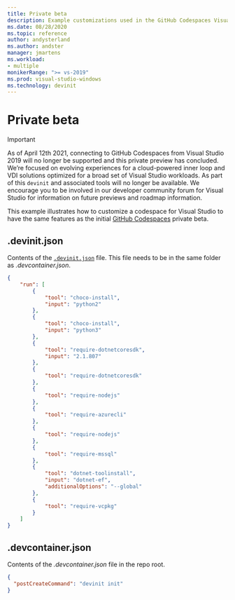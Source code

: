 ```yaml
---
title: Private beta 
description: Example customizations used in the GitHub Codespaces Visual Studio preview beta repository.
ms.date: 08/28/2020
ms.topic: reference
author: andysterland
ms.author: andster
manager: jmartens
ms.workload:
- multiple
monikerRange: ">= vs-2019"
ms.prod: visual-studio-windows
ms.technology: devinit
---
```

# Private beta

> [!IMPORTANT]
> As of April 12th 2021, connecting to GitHub Codespaces from Visual Studio 2019 will no longer be supported and this private preview has concluded. We’re focused on evolving experiences for a cloud-powered inner loop and VDI solutions optimized for a broad set of Visual Studio workloads. As part of this `devinit` and associated tools will no longer be available. We encourage you to be involved in our developer community forum for Visual Studio for information on future previews and roadmap information.

This example illustrates how to customize a codespace for Visual Studio to have the same features as the initial [GitHub Codespaces](https://github.com/features/codespaces) private beta.

## .devinit.json

Contents of the [`.devinit.json`](devinit-json.md) file. This file needs to be in the same folder as _.devcontainer.json_.

```json
{
    "run": [
        {
            "tool": "choco-install",
            "input": "python2"
        },
        {
            "tool": "choco-install",
            "input": "python3"
        },
        {
            "tool": "require-dotnetcoresdk",
            "input": "2.1.807"
        },
        {
            "tool": "require-dotnetcoresdk"
        },
        {
            "tool": "require-nodejs"
        },
        {
            "tool": "require-azurecli"
        },
        {
            "tool": "require-nodejs"
        },
        {
            "tool": "require-mssql"
        },
        {
            "tool": "dotnet-toolinstall",
            "input": "dotnet-ef",
            "additionalOptions": "--global"
        },
        {
            "tool": "require-vcpkg"
        }
    ]
}
```

## .devcontainer.json

Contents of the _.devcontainer.json_ file in the repo root.

```json
{
  "postCreateCommand": "devinit init"
}
```
